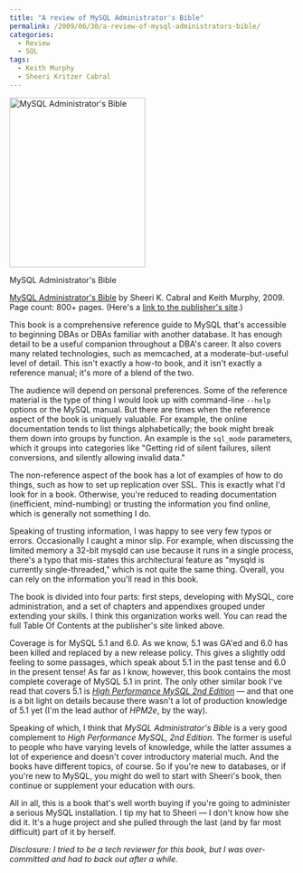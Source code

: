 ```yaml
---
title: "A review of MySQL Administrator's Bible"
permalink: /2009/06/30/a-review-of-mysql-administrators-bible/
categories:
  - Review
  - SQL
tags:
  - Keith Murphy
  - Sheeri Kritzer Cabral
---
```

<div id="attachment_1145" class="wp-caption alignleft" style="width: 250px">
  <a href="http://www.amazon.com/MySQL-Administrators-Bible-Wiley/dp/0470416912?tag=xaprb-20"><img src="http://www.xaprb.com/blog/wp-content/uploads/2009/06/mysql-administrators-bible-240x300.jpg" alt="MySQL Administrator&#039;s Bible" title="MySQL Administrator&#039;s Bible" width="240" height="300" class="size-medium wp-image-1145" /></a><p class="wp-caption-text">
    MySQL Administrator's Bible
  </p>
</div>

[MySQL Administrator's Bible][1] by Sheeri K. Cabral and Keith Murphy, 2009. Page count: 800+ pages. (Here's a [link to the publisher's site][2].)

This book is a comprehensive reference guide to MySQL that's accessible to beginning DBAs or DBAs familiar with another database. It has enough detail to be a useful companion throughout a DBA's career. It also covers many related technologies, such as memcached, at a moderate-but-useful level of detail. This isn't exactly a how-to book, and it isn't exactly a reference manual; it's more of a blend of the two.

The audience will depend on personal preferences. Some of the reference material is the type of thing I would look up with command-line `--help` options or the MySQL manual. But there are times when the reference aspect of the book is uniquely valuable. For example, the online documentation tends to list things alphabetically; the book might break them down into groups by function. An example is the `sql_mode` parameters, which it groups into categories like "Getting rid of silent failures, silent conversions, and silently allowing invalid data."

The non-reference aspect of the book has a lot of examples of how to do things, such as how to set up replication over SSL. This is exactly what I'd look for in a book. Otherwise, you're reduced to reading documentation (inefficient, mind-numbing) or trusting the information you find online, which is generally not something I do.

Speaking of trusting information, I was happy to see very few typos or errors. Occasionally I caught a minor slip. For example, when discussing the limited memory a 32-bit mysqld can use because it runs in a single process, there's a typo that mis-states this architectural feature as "mysqld is currently single-threaded," which is not quite the same thing. Overall, you can rely on the information you'll read in this book.

The book is divided into four parts: first steps, developing with MySQL, core administration, and a set of chapters and appendixes grouped under extending your skills. I think this organization works well. You can read the full Table Of Contents at the publisher's site linked above.

Coverage is for MySQL 5.1 and 6.0. As we know, 5.1 was GA'ed and 6.0 has been killed and replaced by a new release policy. This gives a slightly odd feeling to some passages, which speak about 5.1 in the past tense and 6.0 in the present tense! As far as I know, however, this book contains the most complete coverage of MySQL 5.1 in print. The only other similar book I've read that covers 5.1 is *[High Performance MySQL 2nd Edition][3]* &#8212; and that one is a bit light on details because there wasn't a lot of production knowledge of 5.1 yet (I'm the lead author of *HPM2e*, by the way).

Speaking of which, I think that *MySQL Administrator's Bible* is a very good complement to *High Performance MySQL, 2nd Edition*. The former is useful to people who have varying levels of knowledge, while the latter assumes a lot of experience and doesn't cover introductory material much. And the books have different topics, of course. So if you're new to databases, or if you're new to MySQL, you might do well to start with Sheeri's book, then continue or supplement your education with ours.

All in all, this is a book that's well worth buying if you're going to administer a serious MySQL installation. I tip my hat to Sheeri &#8212; I don't know how she did it. It's a huge project and she pulled through the last (and by far most difficult) part of it by herself.

*Disclosure: I tried to be a tech reviewer for this book, but I was over-committed and had to back out after a while.*

 [1]: http://www.amazon.com/MySQL-Administrators-Bible-Wiley/dp/0470416912?tag=xaprb-20
 [2]: http://www.wiley.com/WileyCDA/WileyTitle/productCd-0470416912.html
 [3]: http://tinyurl.com/highperfmysql
